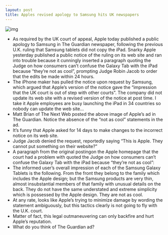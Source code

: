 ```yaml
---
layout: post
title: Apples revised apology to Samsung hits UK newspapers
---
```

![img](http://media.idownloadblog.com/wp-content/uploads/2012/11/The-Guardian-Apple-apology-to-Samsung.jpg)
* As required by the UK court of appeal, Apple today published a public apology to Samsung in The Guardian newspaper, following the previous U.K. ruling that Samsung tablets did not copy the iPad. Snarky Apple yesterday published a public notice of the ruling on its web site and ran into trouble because it cunningly inserted a paragraph quoting the Judge on how consumers can’t confuse the Galaxy Tab with the iPad because “they’re not as cool”, prompting Judge Robin Jacob to order that the edits be made within 24 hours.
* The iPhone maker has pulled the notice upon request by Samsung, which argued that Apple’s version of the notice gave the “impression that the UK court is out of step with other courts”. The company did not update its web site with a revised version of the notice at post time. I take it Apple employees are busy launching the iPad in 34 countries so nobody can update the web site…
* Matt Brian of The Next Web posted the above image of Apple’s ad in The Guardian. Notice the absence of the “not as cool” statements in the ad.
* It’s funny that Apple asked for 14 days to make changes to the incorrect notice on its web site.
* Judge Jacob denied the request, reportedly saying “This is Apple. They cannot put something on their website?”
* A paragraph from the original postingon the Apple homepage that the court had a problem with quoted the Judge on how consumers can’t confuse the Galaxy Tab with the iPad because “they’re not as cool”:
* The informed user’s overall impression of each of the Samsung Galaxy Tablets is the following. From the front they belong to the family which includes the Apple design; but the Samsung products are very thin, almost insubstantial members of that family with unusual details on the back. They do not have the same understated and extreme simplicity which is possessed by the Apple design. They are not as cool.
* At any rate, looks like Apple’s trying to minimize damage by wording the statement ambiguously, but this tactics clearly is not going to fly with the U.K. court.
* Matter of fact, this legal outmaneuvering can only backfire and hurt Apple’s reputation.
* What do you think of The Guardian ad?

